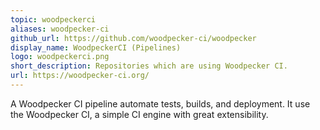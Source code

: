 ```yaml
---
topic: woodpeckerci
aliases: woodpecker-ci
github_url: https://github.com/woodpecker-ci/woodpecker
display_name: WoodpeckerCI (Pipelines)
logo: woodpeckerci.png
short_description: Repositories which are using Woodpecker CI.
url: https://woodpecker-ci.org/
---
```

A Woodpecker CI pipeline automate tests, builds, and deployment. It use the Woodpecker CI, a simple CI engine with great extensibility.
